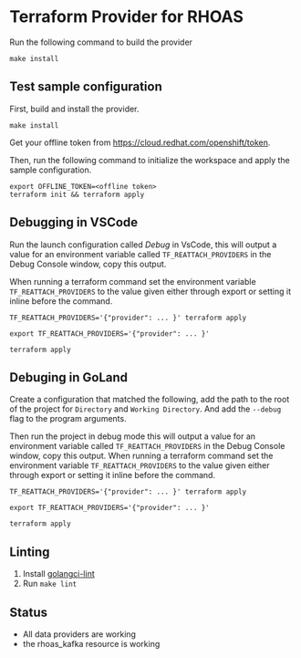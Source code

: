 # Terraform Provider for RHOAS

Run the following command to build the provider

```shell
make install
```

## Test sample configuration

First, build and install the provider.

```shell
make install
```

Get your offline token from https://cloud.redhat.com/openshift/token.

Then, run the following command to initialize the workspace and apply the sample configuration.

```shell
export OFFLINE_TOKEN=<offline token>
terraform init && terraform apply
```

## Debugging in VSCode
Run the launch configuration called *Debug* in VsCode, this will output a value for an environment variable 
called `TF_REATTACH_PROVIDERS` in the Debug Console window, copy this output.

When running a terraform command set the environment variable `TF_REATTACH_PROVIDERS` to the value given
either through export or setting it inline before the command.
```shell
TF_REATTACH_PROVIDERS='{"provider": ... }' terraform apply
```

```shell
export TF_REATTACH_PROVIDERS='{"provider": ... }' 

terraform apply
```

## Debuging in GoLand
Create a configuration that matched the following, add the path to the root of the project for `Directory` and `Working Directory`.
And add the `--debug` flag to the program arguments.

Then run the project in debug mode this will output a value for an environment variable  called `TF_REATTACH_PROVIDERS` in the Debug Console window, copy this output.
When running a terraform command set the environment variable `TF_REATTACH_PROVIDERS` to the value given
either through export or setting it inline before the command.
```shell
TF_REATTACH_PROVIDERS='{"provider": ... }' terraform apply
```

```shell
export TF_REATTACH_PROVIDERS='{"provider": ... }' 

terraform apply
```

## Linting

1. Install [golangci-lint](https://golangci-lint.run/)
2. Run `make lint`

## Status

* All data providers are working
* the rhoas_kafka resource is working
